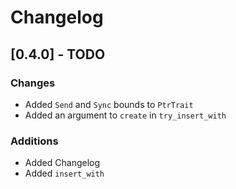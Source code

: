 # Changelog

## [0.4.0] - TODO

### Changes
- Added `Send` and `Sync` bounds to `PtrTrait`
- Added an argument to `create` in `try_insert_with`

### Additions
- Added Changelog
- Added `insert_with`